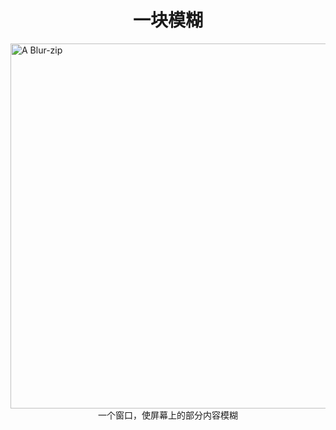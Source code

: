 # <div align="center">一块模糊</div>

<img width="1574" height="584" alt="A Blur-zip" src="https://github.com/user-attachments/assets/daf0a6db-5256-44e5-bd62-f51b0609f1a4" />

<div align="center">一个窗口，使屏幕上的部分内容模糊</div>
